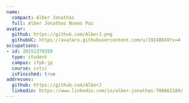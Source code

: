 ```yaml
---
name:
  compact: Alber Jonathas
  full: Alber Jonathas Nunes Paz
avatar:
  github: https://github.com/AlberJ.png
  githubUC: https://avatars.githubusercontent.com/u/19240849?v=4
occupations:
- id: 20151370359
  type: student
  campus: ifpb-jp
  course: cstsi
  isFinished: true
addresses:
  github: https://github.com/AlberJ
  linkedin: https://www.linkedin.com/in/alber-jonathas-788662189/
---
```

